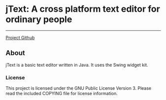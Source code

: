 # jText: A cross platform text editor for ordinary people

---
[Project Github](https://zombo.com/)
## About
jText is a basic text editor written in Java. It uses the Swing widget kit.

### License
This project is licensed under the GNU Public License Version 3.
Please read the included COPYING file for license information.



